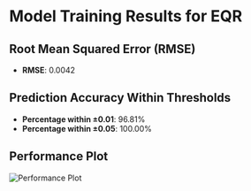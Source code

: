 # Model Training Results for EQR

## Root Mean Squared Error (RMSE)
- **RMSE**: 0.0042

## Prediction Accuracy Within Thresholds
- **Percentage within ±0.01**: 96.81%
- **Percentage within ±0.05**: 100.00%

## Performance Plot
![Performance Plot](../imgs/EQR.png)
